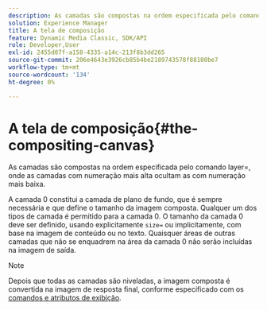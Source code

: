```yaml
---
description: As camadas são compostas na ordem especificada pelo comando layer=, onde as camadas com numeração mais alta ocultam as com numeração mais baixa.
solution: Experience Manager
title: A tela de composição
feature: Dynamic Media Classic, SDK/API
role: Developer,User
exl-id: 2455d07f-a158-4335-a14c-213f8b3dd265
source-git-commit: 206e4643e3926cb85b4be2189743578f88180be7
workflow-type: tm+mt
source-wordcount: '134'
ht-degree: 0%

---
```


# A tela de composição{#the-compositing-canvas}

As camadas são compostas na ordem especificada pelo comando layer=, onde as camadas com numeração mais alta ocultam as com numeração mais baixa.

A camada 0 constitui a camada de plano de fundo, que é sempre necessária e que define o tamanho da imagem composta. Qualquer um dos tipos de camada é permitido para a camada 0. O tamanho da camada 0 deve ser definido, usando explicitamente `size=` ou implicitamente, com base na imagem de conteúdo ou no texto. Quaisquer áreas de outras camadas que não se enquadrem na área da camada 0 não serão incluídas na imagem de saída.

>[!NOTE]
>
>Depois que todas as camadas são niveladas, a imagem composta é convertida na imagem de resposta final, conforme especificado com os [comandos e atributos de exibição](../../../../../../is-api/http-ref/image-serving-api-ref/c-http-protocol-reference/c-syntax-and-features/c-command-overview/r-view-commands-and-attributes.md#reference-8b3d637d080a47a4ba669a7f0de2ba90).
